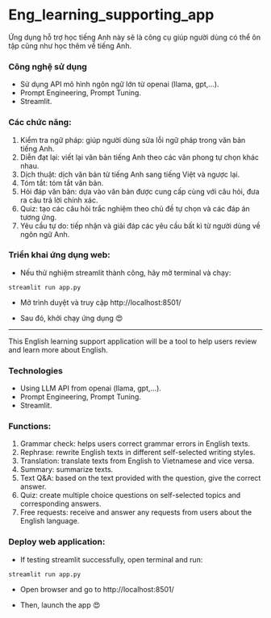# Eng_learning_supporting_app

Ứng dụng hỗ trợ học tiếng Anh này sẽ là công cụ giúp người dùng có thể ôn tập cũng như học thêm về tiếng Anh.

### Công nghệ sử dụng
- Sử dụng API mô hình ngôn ngữ lớn từ openai (llama, gpt,...).
- Prompt Engineering, Prompt Tuning.
- Streamlit.

### Các chức năng:

1. Kiểm tra ngữ pháp: giúp người dùng sửa lỗi ngữ pháp trong văn bản tiếng Anh.
2. Diễn đạt lại: viết lại văn bản tiếng Anh theo các văn phong tự chọn khác nhau.
3. Dịch thuật: dịch văn bản từ tiếng Anh sang tiếng Việt và ngược lại.
4. Tóm tắt: tóm tắt văn bản.
5. Hỏi đáp văn bản: dựa vào văn bản được cung cấp cùng với câu hỏi, đưa ra câu trả lời chính xác.
6. Quiz: tạo các câu hỏi trắc nghiệm theo chủ đề tự chọn và các đáp án tương ứng.
7. Yêu cầu tự do: tiếp nhận và giải đáp các yêu cầu bất kì từ người dùng về ngôn ngữ Anh.

### Triển khai ứng dụng web:

- Nếu thử nghiệm streamlit thành công, hãy mở terminal và chạy:
```
streamlit run app.py
```
- Mở trình duyệt và truy cập http://localhost:8501/

- Sau đó, khởi chạy ứng dụng 😍

------------------------------------------------------------------------------------------
This English learning support application will be a tool to help users review and learn more about English.

### Technologies
- Using LLM API from openai (llama, gpt,...).
- Prompt Engineering, Prompt Tuning.
- Streamlit.

### Functions:

1. Grammar check: helps users correct grammar errors in English texts.
2. Rephrase: rewrite English texts in different self-selected writing styles.
3. Translation: translate texts from English to Vietnamese and vice versa.
4. Summary: summarize texts.
5. Text Q&A: based on the text provided with the question, give the correct answer.
6. Quiz: create multiple choice questions on self-selected topics and corresponding answers.
7. Free requests: receive and answer any requests from users about the English language.

### Deploy web application:

- If testing streamlit successfully, open terminal and run:
```
streamlit run app.py
```
- Open browser and go to http://localhost:8501/

- Then, launch the app 😍
